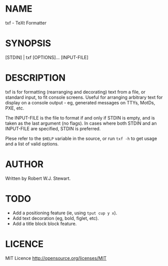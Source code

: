 NAME
===

txf - TeXt Formatter

SYNOPSIS
===

[STDIN] | txf [OPTIONS]... [INPUT-FILE]

DESCRIPTION
===

txf is for formatting (rearranging and decorating) text from a file, or standard input, to fit console screens. Useful for arranging arbitrary text for display on a  console output - eg, generated messages on TTYs, MotDs, PXE, etc.

The INPUT-FILE is the file to format if and only if STDIN is empty, and is taken as the last argument (no flags). In cases where both STDIN and an INPUT-FILE are specified, STDIN is preferred.

Plese refer to the `$HELP` variable in the source, or run `txf -h` to get usage and a list of valid options.

AUTHOR
===

Written by Robert W.J. Stewart.

TODO
===

 * Add a positioning feature (ie, using `tput cup y x`).
 * Add text decoration (eg, bold, figlet, etc).
 * Add a title block block feature.

LICENCE
===

MIT Licence
<http://opensource.org/licenses/MIT>


